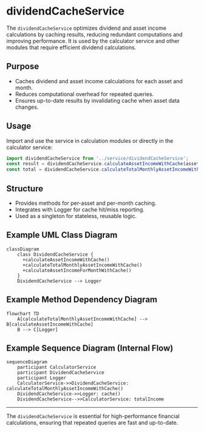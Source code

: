 # dividendCacheService

The `dividendCacheService` optimizes dividend and asset income calculations by caching results, reducing redundant computations and improving performance. It is used by the calculator service and other modules that require efficient dividend calculations.

## Purpose
- Caches dividend and asset income calculations for each asset and month.
- Reduces computational overhead for repeated queries.
- Ensures up-to-date results by invalidating cache when asset data changes.

## Usage
Import and use the service in calculation modules or directly in the calculator service:

```typescript
import dividendCacheService from '../service/dividendCacheService';
const result = dividendCacheService.calculateAssetIncomeWithCache(asset);
const total = dividendCacheService.calculateTotalMonthlyAssetIncomeWithCache(assets);
```

## Structure
- Provides methods for per-asset and per-month caching.
- Integrates with Logger for cache hit/miss reporting.
- Used as a singleton for stateless, reusable logic.

## Example UML Class Diagram
```mermaid
classDiagram
    class DividendCacheService {
      +calculateAssetIncomeWithCache()
      +calculateTotalMonthlyAssetIncomeWithCache()
      +calculateAssetIncomeForMonthWithCache()
    }
    DividendCacheService --> Logger
```

## Example Method Dependency Diagram
```mermaid
flowchart TD
    A[calculateTotalMonthlyAssetIncomeWithCache] --> B[calculateAssetIncomeWithCache]
    B --> C[Logger]
```

## Example Sequence Diagram (Internal Flow)
```mermaid
sequenceDiagram
    participant CalculatorService
    participant DividendCacheService
    participant Logger
    CalculatorService->>DividendCacheService: calculateTotalMonthlyAssetIncomeWithCache()
    DividendCacheService->>Logger: cache()
    DividendCacheService-->>CalculatorService: totalIncome
```

---

The `dividendCacheService` is essential for high-performance financial calculations, ensuring that repeated queries are fast and up-to-date.
